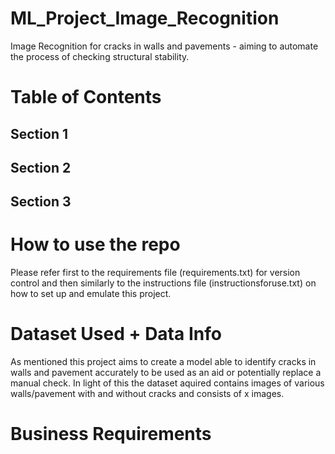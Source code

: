 # ML_Project_Image_Recognition
Image Recognition for cracks in walls and pavements - aiming to automate the process of checking structural stability.

# Table of Contents
## Section 1

## Section 2

## Section 3


# How to use the repo
Please refer first to the requirements file (requirements.txt) for version control and then similarly to the instructions file (instructionsforuse.txt) on how to set up and emulate this project.

# Dataset Used + Data Info
As mentioned this project aims to create a model able to identify cracks in walls and pavement accurately to be used as an aid or potentially replace a manual check. In light of this the dataset aquired contains images of various walls/pavement with and without cracks and consists of x images. 

# Business Requirements


